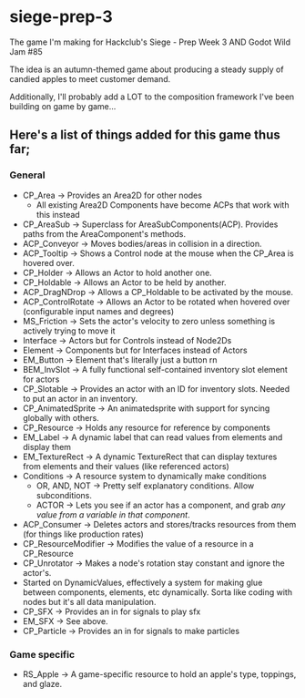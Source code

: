 # siege-prep-3
The game I'm making for Hackclub's Siege - Prep Week 3 AND Godot Wild Jam #85

The idea is an autumn-themed game about producing a steady supply of candied apples to meet customer demand.

Additionally, I'll probably add a LOT to the composition framework I've been building on game by game...
## Here's a list of things added for this game thus far;
### General
- CP_Area -> Provides an Area2D for other nodes
	- All existing Area2D Components have become ACPs that work with this instead
- CP_AreaSub -> Superclass for AreaSubComponents(ACP). Provides paths from the AreaComponent's methods.
- ACP_Conveyor -> Moves bodies/areas in collision in a direction.
- ACP_Tooltip -> Shows a Control node at the mouse when the CP_Area is hovered over.
- CP_Holder -> Allows an Actor to hold another one.
- CP_Holdable -> Allows an Actor to be held by another.
- ACP_DragNDrop -> Allows a CP_Holdable to be activated by the mouse.
- ACP_ControlRotate -> Allows an Actor to be rotated when hovered over (configurable input names and degrees)
- MS_Friction -> Sets the actor's velocity to zero unless something is actively trying to move it
- Interface -> Actors but for Controls instead of Node2Ds
- Element -> Components but for Interfaces instead of Actors
- EM_Button -> Element that's literally just a button rn
- BEM_InvSlot -> A fully functional self-contained inventory slot element for actors
- CP_Slotable -> Provides an actor with an ID for inventory slots. Needed to put an actor in an inventory.
- CP_AnimatedSprite -> An animatedsprite with support for syncing globally with others.
- CP_Resource -> Holds any resource for reference by components
- EM_Label -> A dynamic label that can read values from elements and display them
- EM_TextureRect -> A dynamic TextureRect that can display textures from elements and their values (like referenced actors)
- Conditions -> A resource system to dynamically make conditions
	- OR, AND, NOT -> Pretty self explanatory conditions. Allow subconditions.
	- ACTOR -> Lets you see if an actor has a component, and grab *any value from a variable in that component*. 
- ACP_Consumer -> Deletes actors and stores/tracks resources from them (for things like production rates)
- CP_ResourceModifier -> Modifies the value of a resource in a CP_Resource
- CP_Unrotator -> Makes a node's rotation stay constant and ignore the actor's.
- Started on DynamicValues, effectively a system for making glue between components, elements, etc dynamically. Sorta like coding with nodes but it's all data manipulation.
- CP_SFX -> Provides an in for signals to play sfx
- EM_SFX -> See above.
- CP_Particle -> Provides an in for signals to make particles

### Game specific
-  RS_Apple -> A game-specific resource to hold an apple's type, toppings, and glaze.
